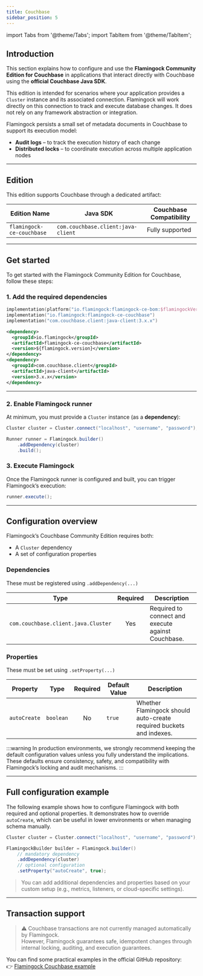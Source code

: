 ```yaml
---
title: Couchbase
sidebar_position: 5
---
```


import Tabs from '@theme/Tabs';
import TabItem from '@theme/TabItem';

## Introduction

This section explains how to configure and use the **Flamingock Community Edition for Couchbase** in applications that interact directly with Couchbase using the **official Couchbase Java SDK**.

This edition is intended for scenarios where your application provides a `Cluster` instance and its associated connection. Flamingock will work directly on this connection to track and execute database changes. It does not rely on any framework abstraction or integration.

Flamingock persists a small set of metadata documents in Couchbase to support its execution model:

- **Audit logs** – to track the execution history of each change
- **Distributed locks** – to coordinate execution across multiple application nodes

---

## Edition

This edition supports Couchbase through a dedicated artifact:

| Edition Name              | Java SDK                           | Couchbase Compatibility |
|---------------------------|------------------------------------|-------------------------|
| `flamingock-ce-couchbase` | `com.couchbase.client:java-client` | Fully supported         |

---

## Get started

To get started with the Flamingock Community Edition for Couchbase, follow these steps:

### 1. Add the required dependencies

<Tabs groupId="build_tool">

<TabItem value="gradle" label="Gradle">

```kotlin
implementation(platform("io.flamingock:flamingock-ce-bom:$flamingockVersion"))
implementation("io.flamingock:flamingock-ce-couchbase")
implementation("com.couchbase.client:java-client:3.x.x")
```

</TabItem> <TabItem value="maven" label="Maven">

```xml
<dependency>
  <groupId>io.flamingock</groupId>
  <artifactId>flamingock-ce-couchbase</artifactId>
  <version>${flamingock.version}</version>
</dependency>
<dependency>
  <groupId>com.couchbase.client</groupId>
  <artifactId>java-client</artifactId>
  <version>3.x.x</version>
</dependency>
```

</TabItem> </Tabs>

---

### 2. Enable Flamingock runner

At minimum, you must provide a `Cluster` instance (as a **dependency**):

```java
Cluster cluster = Cluster.connect("localhost", "username", "password");

Runner runner = Flamingock.builder()
    .addDependency(cluster)
    .build();
```

### 3. Execute Flamingock

Once the Flamingock runner is configured and built, you can trigger Flamingock’s execution:

```java
runner.execute();
```

---

## Configuration overview

Flamingock’s Couchbase Community Edition requires both:

- A `Cluster` dependency
- A set of configuration properties

### Dependencies

These must be registered using `.addDependency(...)`

| Type                                | Required | Description                                        |
|-------------------------------------|:--------:|----------------------------------------------------|
| `com.couchbase.client.java.Cluster` |   Yes    | Required to connect and execute against Couchbase. |

### Properties

These must be set using `.setProperty(...)`

| Property      | Type      | Required | Default Value | Description                                                              |
|---------------|-----------|:--------:|---------------|--------------------------------------------------------------------------|
| `autoCreate`  | `boolean` |    No    | `true`        | Whether Flamingock should auto-create required buckets and indexes.      |

:::warning
In production environments, we strongly recommend keeping the default configuration values unless you fully understand the implications.  
These defaults ensure consistency, safety, and compatibility with Flamingock’s locking and audit mechanisms.
:::

---

## Full configuration example

The following example shows how to configure Flamingock with both required and optional properties. It demonstrates how to override `autoCreate`, which can be useful in lower environments or when managing schema manually.

```java
Cluster cluster = Cluster.connect("localhost", "username", "password");

FlamingockBuilder builder = Flamingock.builder()
    // mandatory dependency
    .addDependency(cluster)
    // optional configuration
    .setProperty("autoCreate", true);
```

> You can add additional dependencies and properties based on your custom setup (e.g., metrics, listeners, or cloud-specific settings).

---

## Transaction support

> ⚠️ Couchbase transactions are not currently managed automatically by Flamingock.  
> However, Flamingock guarantees safe, idempotent changes through internal locking, auditing, and execution guarantees.


You can find some practical examples in the official GitHub repository:  
👉 [Flamingock Couchbase example](https://github.com/mongock/mongock-examples/tree/master/couchbase)